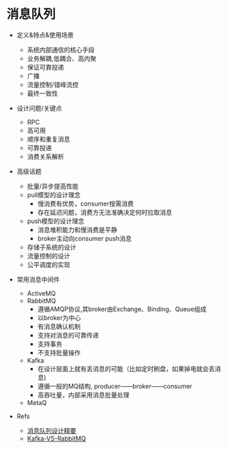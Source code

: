 # 消息队列

- 定义&特点&使用场景
  - 系统内部通信的核心手段
  - 业务解耦,低耦合、高内聚
  - 保证可靠投递
  - 广播
  - 流量控制/错峰流控
  - 最终一致性

- 设计问题/关键点
  - RPC
  - 高可用
  - 顺序和重复消息
  - 可靠投递
  - 消费关系解析

- 高级话题
  - 批量/异步提高性能
  - pull模型的设计理念
    - 慢消费有优势，consumer按需消费
    - 存在延迟问题，消费方无法准确决定何时拉取消息
  - push模型的设计理念
    - 消息堆积能力和慢消费是平静
    - broker主动向consumer push消息
  - 存储子系统的设计
  - 流量控制的设计
  - 公平调度的实现

- 常用消息中间件
    - ActiveMQ
    - RabbitMQ
      - 遵循AMQP协议,其broker由Exchange、Binding、Queue组成
      - 以broker为中心
      - 有消息确认机制
      - 支持对消息的可靠传递
      - 支持事务
      - 不支持批量操作
    - Kafka
      - 在设计层面上就有丢消息的可能（比如定时刷盘，如果掉电就会丢消息)
      - 遵循一般的MQ结构, producer——broker——consumer
      - 高吞吐量，内部采用消息批量处理
    - MetaQ

- Refs
  - [消息队列设计精要](http://tech.meituan.com/mq-design.html)
  - [Kafka-VS-RabbitMQ](https://www.quora.com/What-are-the-differences-between-Apache-Kafka-and-RabbitMQ)
  
